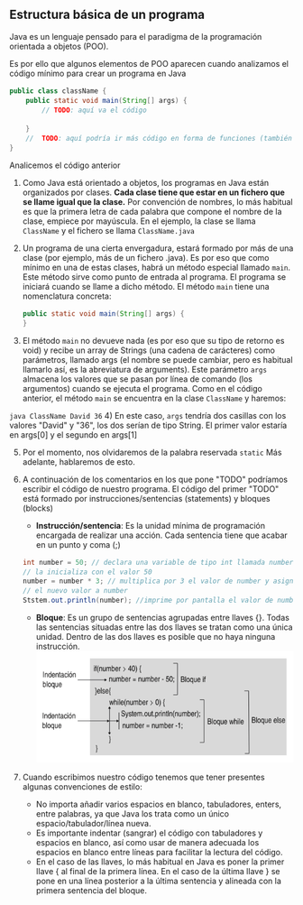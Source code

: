 ## Estructura básica de un programa

Java es un lenguaje pensado para el paradigma de la programación
orientada a objetos (POO). 

Es por ello que algunos elementos de POO
aparecen cuando analizamos el código mínimo para crear un programa en Java

```java
public class className {
    public static void main(String[] args) {
        // TODO: aquí va el código
        
    }
    //  TODO: aquí podría ir más código en forma de funciones (también conocidos como métodos)
}
```

Analicemos el código anterior

1) Como Java está orientado a objetos, los programas en Java están organizados por clases. **Cada clase tiene que estar en un fichero que se llame igual que la clase.** Por convención de nombres, lo más habitual es que la primera letra de cada palabra que compone el nombre de la clase, empiece por mayúscula. En el ejemplo, la clase se llama ```ClassName``` y el fichero se llama ```ClassName.java```


2) Un programa de una cierta envergadura, estará formado por más de una clase (por ejemplo, más de un fichero .java). Es por eso que como mínimo en una de estas clases, habrá un método especial llamado ```main```. Este método sirve como punto de entrada al programa. El programa se iniciará cuando se llame a dicho método. El método ```main``` tiene una nomenclatura concreta:

    ```java
    public static void main(String[] args) {
   }
   ```
3) El método ```main``` no devueve nada (es por eso que su tipo de retorno es void) y recibe un array de Strings (una cadena de carácteres) como parámetros, llamado args (el nombre se puede cambiar, pero es habitual llamarlo así, es la abreviatura de arguments). Este parámetro ```args``` almacena los valores que se pasan por línea de comando (los argumentos) cuando se ejecuta el programa. Como en el código anterior, el método ```main``` se encuentra en la clase ```ClassName``` y haremos:

    
```java ClassName David 36```
4) En este caso, ```args``` tendría dos casillas con los valores "David" y "36", los dos serían de tipo String. El primer valor estaría en args[0] y el segundo en args[1]


5) Por el momento, nos olvidaremos de la palabra reservada ```static``` Más adelante, hablaremos de esto.


6) A continuación de los comentarios en los que pone "TODO" podríamos escribir el código de nuestro programa. El código del primer "TODO" está formado por instrucciones/sentencias (statements) y bloques (blocks)

    - **Instrucción/sentencia**: Es la unidad mínima de programación encargada de realizar una acción. Cada sentencia tiene que acabar en un punto y coma (;)
    ```java
    int number = 50; // declara una variable de tipo int llamada number y
   // la inicializa con el valor 50
   number = number * 3; // multiplica por 3 el valor de number y asigna 
   // el nuevo valor a number
   Ststem.out.println(number); //imprime por pantalla el valor de number
   ```
    - **Bloque**: Es un grupo de sentencias agrupadas entre llaves {}. Todas las sentencias situadas entre las dos llaves se tratan como una única unidad. Dentro de las dos llaves es posible que no haya ninguna instrucción.
      ![Captura de pantalla](image14.png "Vista de la imagen 14")
   
7) Cuando escribimos nuestro código tenemos que tener presentes algunas convenciones de estilo:

   - No importa añadir varios espacios en blanco, tabuladores, enters, entre palabras, ya que Java los trata como un único espacio/tabulador/línea nueva.
   - Es importante indentar (sangrar) el código con tabuladores y espacios en blanco, así como usar de manera adecuada los espacios en blanco entre líneas para facilitar la lectura del código.
   - En el caso de las llaves, lo más habitual en Java es poner la primer llave { al final de la primera línea. En el caso de la última llave } se pone en una línea posterior a la última sentencia y alineada con la primera sentencia del bloque.